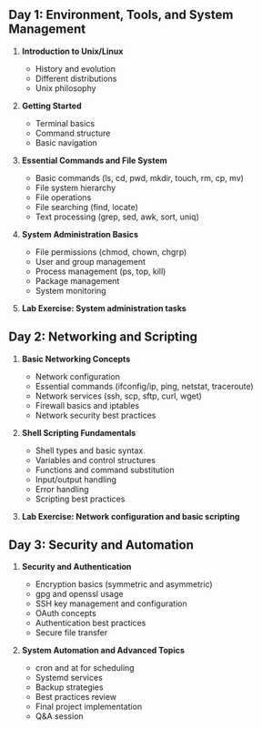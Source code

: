 ## Day 1: Environment, Tools, and System Management

1. **Introduction to Unix/Linux**

   - History and evolution
   - Different distributions
   - Unix philosophy

2. **Getting Started**

   - Terminal basics
   - Command structure
   - Basic navigation

3. **Essential Commands and File System**

   - Basic commands (ls, cd, pwd, mkdir, touch, rm, cp, mv)
   - File system hierarchy
   - File operations
   - File searching (find, locate)
   - Text processing (grep, sed, awk, sort, uniq)

4. **System Administration Basics**

   - File permissions (chmod, chown, chgrp)
   - User and group management
   - Process management (ps, top, kill)
   - Package management
   - System monitoring

5. **Lab Exercise: System administration tasks**

## Day 2: Networking and Scripting

1. **Basic Networking Concepts**

   - Network configuration
   - Essential commands (ifconfig/ip, ping, netstat, traceroute)
   - Network services (ssh, scp, sftp, curl, wget)
   - Firewall basics and iptables
   - Network security best practices

2. **Shell Scripting Fundamentals**

   - Shell types and basic syntax
   - Variables and control structures
   - Functions and command substitution
   - Input/output handling
   - Error handling
   - Scripting best practices

3. **Lab Exercise: Network configuration and basic scripting**

## Day 3: Security and Automation

1. **Security and Authentication**

   - Encryption basics (symmetric and asymmetric)
   - gpg and openssl usage
   - SSH key management and configuration
   - OAuth concepts
   - Authentication best practices
   - Secure file transfer

2. **System Automation and Advanced Topics**
   - cron and at for scheduling
   - Systemd services
   - Backup strategies
   - Best practices review
   - Final project implementation
   - Q&A session
